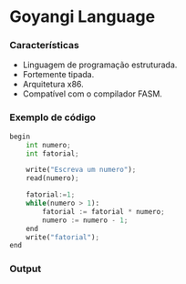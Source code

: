 # Goyangi Language


### Características

- Linguagem de programação estruturada.
- Fortemente tipada.
- Arquitetura x86.
- Compatível com o compilador FASM.


### Exemplo de código
``` python
begin
    int numero;
    int fatorial;

    write("Escreva um numero");
    read(numero);

    fatorial:=1;
    while(numero > 1):
        fatorial := fatorial * numero;
        numero := numero - 1;
    end
    write("fatorial");
end

```

### Output
